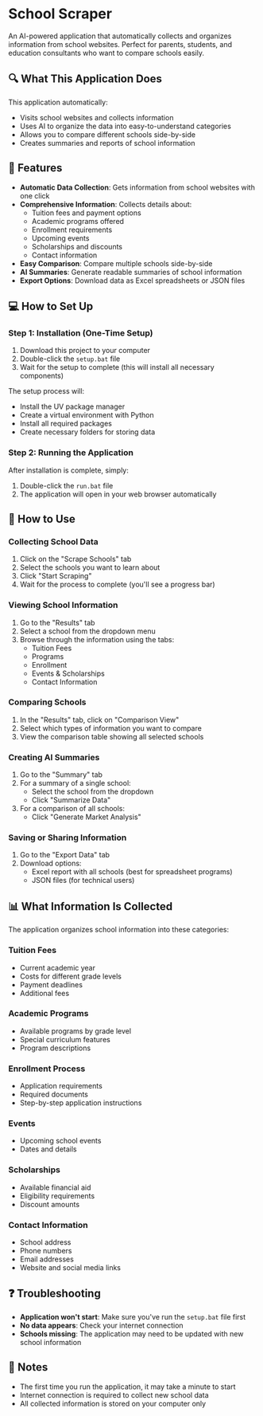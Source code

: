 # School Scraper

An AI-powered application that automatically collects and organizes information from school websites. Perfect for parents, students, and education consultants who want to compare schools easily.

## 🔍 What This Application Does

This application automatically:

- Visits school websites and collects information
- Uses AI to organize the data into easy-to-understand categories
- Allows you to compare different schools side-by-side
- Creates summaries and reports of school information

## 📱 Features

- **Automatic Data Collection**: Gets information from school websites with one click
- **Comprehensive Information**: Collects details about:
  - Tuition fees and payment options
  - Academic programs offered
  - Enrollment requirements
  - Upcoming events
  - Scholarships and discounts
  - Contact information
- **Easy Comparison**: Compare multiple schools side-by-side
- **AI Summaries**: Generate readable summaries of school information
- **Export Options**: Download data as Excel spreadsheets or JSON files

## 💻 How to Set Up

### Step 1: Installation (One-Time Setup)

1. Download this project to your computer
2. Double-click the `setup.bat` file
3. Wait for the setup to complete (this will install all necessary components)

The setup process will:

- Install the UV package manager
- Create a virtual environment with Python
- Install all required packages
- Create necessary folders for storing data

### Step 2: Running the Application

After installation is complete, simply:

1. Double-click the `run.bat` file
2. The application will open in your web browser automatically

## 📖 How to Use

### Collecting School Data

1. Click on the "Scrape Schools" tab
2. Select the schools you want to learn about
3. Click "Start Scraping"
4. Wait for the process to complete (you'll see a progress bar)

### Viewing School Information

1. Go to the "Results" tab
2. Select a school from the dropdown menu
3. Browse through the information using the tabs:
   - Tuition Fees
   - Programs
   - Enrollment
   - Events & Scholarships
   - Contact Information

### Comparing Schools

1. In the "Results" tab, click on "Comparison View"
2. Select which types of information you want to compare
3. View the comparison table showing all selected schools

### Creating AI Summaries

1. Go to the "Summary" tab
2. For a summary of a single school:
   - Select the school from the dropdown
   - Click "Summarize Data"
3. For a comparison of all schools:
   - Click "Generate Market Analysis"

### Saving or Sharing Information

1. Go to the "Export Data" tab
2. Download options:
   - Excel report with all schools (best for spreadsheet programs)
   - JSON files (for technical users)

## 📊 What Information Is Collected

The application organizes school information into these categories:

### Tuition Fees

- Current academic year
- Costs for different grade levels
- Payment deadlines
- Additional fees

### Academic Programs

- Available programs by grade level
- Special curriculum features
- Program descriptions

### Enrollment Process

- Application requirements
- Required documents
- Step-by-step application instructions

### Events

- Upcoming school events
- Dates and details

### Scholarships

- Available financial aid
- Eligibility requirements
- Discount amounts

### Contact Information

- School address
- Phone numbers
- Email addresses
- Website and social media links

## ❓ Troubleshooting

- **Application won't start**: Make sure you've run the `setup.bat` file first
- **No data appears**: Check your internet connection
- **Schools missing**: The application may need to be updated with new school information

## 🔔 Notes

- The first time you run the application, it may take a minute to start
- Internet connection is required to collect new school data
- All collected information is stored on your computer only
